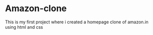 # Amazon-clone
This is my first project where i created a homepage clone of amazon.in using html and css
